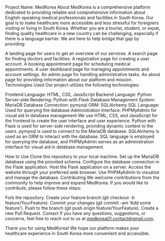 Project Name: MedKorea
About
MedKorea is a comprehensive platform dedicated to providing reliable and comprehensive information about English-speaking medical professionals and facilities in South Korea. Our goal is to make healthcare more accessible and less stressful for foreigners visiting or living in South Korea. Whether you are a tourist, student, or expat, finding quality healthcare in a new country can be challenging, especially if there is a language barrier. We are here to help bridge that gap by providing:

A landing page for users to get an overview of our services.
A search page for finding doctors and facilities.
A registration page for creating a user account.
A booking appointment page for scheduling medical appointments.
A user dashboard page for managing appointments and account settings.
An admin page for handling administrative tasks.
An about page for providing information about our platform and mission.
Technologies Used
Our project utilizes the following technologies:

Frontend Language: HTML, CSS, JavaScript
Backend Language: Python
Server-side Rendering: Python with Flask
Database Management System: MariaDB
Database Connection: pymysql
ORM: SQLAlchemy
SQL Language: Used for querying the database
Administration Interface: PHPMyAdmin for visual aid in database management
We use HTML, CSS, and JavaScript for the frontend to create the user interface and user experience. Python with Flask is used for server-side rendering, providing dynamic content to the users. pymysql is used to connect to the MariaDB database. SQLAlchemy is used as an ORM to interact with the database. SQL language is employed for querying the database, and PHPMyAdmin serves as an administration interface for visual aid in database management.

How to Use
Clone this repository to your local machine.
Set up the MariaDB database using the provided schema.
Configure the database connection in the Flask application.
Host the Flask application on a server.
Access the website through your preferred web browser.
Use PHPMyAdmin to visualize and manage the database.
Contributing
We welcome contributions from the community to help improve and expand MedKorea. If you would like to contribute, please follow these steps:

Fork the repository.
Create your feature branch (git checkout -b feature/YourFeature).
Commit your changes (git commit -am 'Add some feature').
Push to the branch (git push origin feature/YourFeature).
Create a new Pull Request.
Contact
If you have any questions, suggestions, or concerns, feel free to reach out to us at medkorea01.contact@gmail.com.

Thank you for using MedKorea! We hope our platform makes your healthcare experience in South Korea more convenient and accessible.
